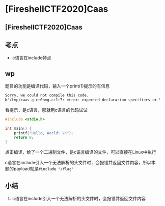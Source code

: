 # \[FireshellCTF2020]Caas

## \[FireshellCTF2020]Caas

## 考点

* c语言在include特点

## wp

题目的功能是编译代码，输入一个print(1)提示的有信息

```xml
Sorry, we could not compile this code.
b'/tmp/caas_g_cr0hmg.c:1:7: error: expected declaration specifiers or \xe2\x80\x98...\xe2\x80\x99 before numeric constant\n print(1)\n ^\n'
```

看提示，是c语言，那就用c语言的代码试试

```cpp
#include <stdio.h>
 
int main() {
    printf("Hello, World! \n");
    return 0;
}
```

点击编译，给了一个二进制文件，是c语言编译的文件，可以直接在Linux中执行

c语言在include引入一个无法解析的头文件时，会报错并返回文件内容，所以本题的payload就是`#include "/flag"`

## 小结

1. c语言在include引入一个无法解析的头文件时，会报错并返回文件内容
